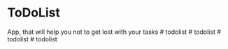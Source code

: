# ToDoList
App, that will help you not to get lost with your tasks
#   t o d o l i s t  
 #   t o d o l i s t  
 #   t o d o l i s t  
 #   t o d o l i s t  
 